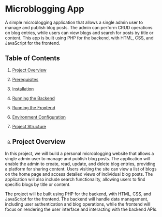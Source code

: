 # Microblogging App

A simple microblogging application that allows a single admin user to manage and publish blog posts. The admin can perform CRUD operations on blog entries, while users can view blogs and search for posts by title or content. This app is built using PHP for the backend, with HTML, CSS, and JavaScript for the frontend.

## Table of Contents
1. [Project Overview](#project-overview)
2. [Prerequisites](#prerequisites)
3. [Installation](#installation)
4. [Running the Backend](#running-the-backend)
5. [Running the Frontend](#running-the-frontend)
6. [Environment Configuration](#environment-configuration)
7. [Project Structure](#project-structure)

8. ## Project Overview

In this project, we will build a personal microblogging website that allows a single admin user to manage and publish blog posts. The application will enable the admin to create, read, update, and delete blog entries, providing a platform for sharing content. Users visiting the site can view a list of blogs on the home page and access detailed views of individual blog posts. The application will also include search functionality, allowing users to find specific blogs by title or content.

The project will be built using PHP for the backend, with HTML, CSS, and JavaScript for the frontend. The backend will handle data management, including user authentication and blog operations, while the frontend will focus on rendering the user interface and interacting with the backend APIs.

